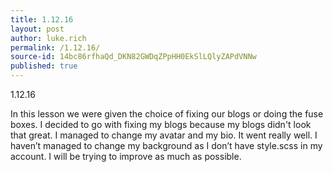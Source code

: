 ```yaml
---
title: 1.12.16
layout: post
author: luke.rich
permalink: /1.12.16/
source-id: 14bc86rfhaQd_DKN82GWDqZPpHH0EkSlLQlyZAPdVNNw
published: true
---
```

1.12.16

In this lesson we were given the choice of fixing our blogs or doing the fuse boxes. I decided to go with fixing my blogs because my blogs didn't look that great. I managed to change my avatar and my bio. It went really well. I haven’t managed to change my background as I don’t have style.scss in my account. I will be trying to improve as much as possible.


